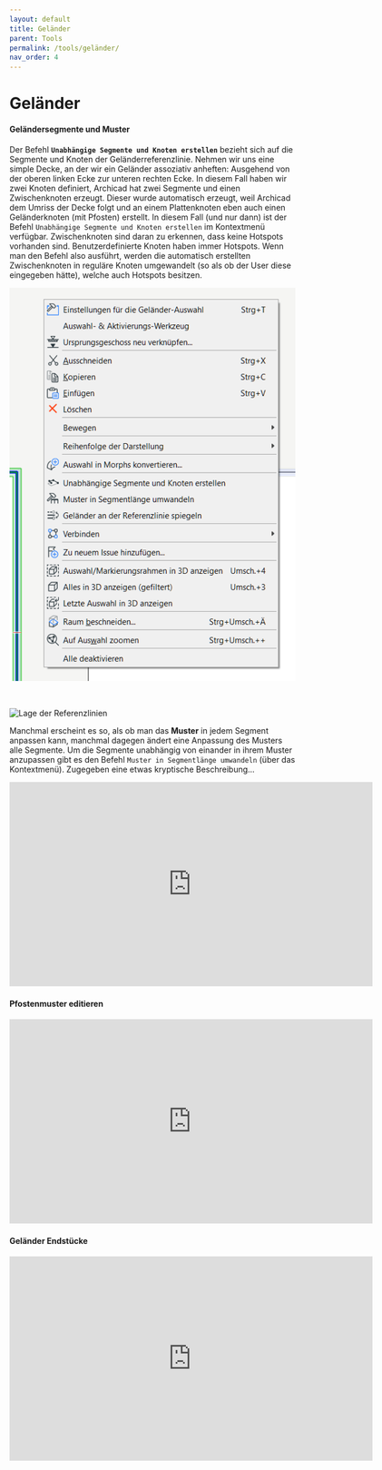 ```yaml
---
layout: default
title: Geländer
parent: Tools
permalink: /tools/geländer/
nav_order: 4
---
```

# Geländer

#### Geländersegmente und Muster
Der Befehl **`Unabhängige Segmente und Knoten erstellen`** bezieht sich auf die Segmente und Knoten der Geländerreferenzlinie. Nehmen wir uns eine simple Decke, an der wir ein Geländer assoziativ anheften: Ausgehend von der oberen linken Ecke zur unteren rechten Ecke. In diesem Fall haben wir zwei Knoten definiert, Archicad hat zwei Segmente und einen Zwischenknoten erzeugt. Dieser wurde automatisch erzeugt, weil Archicad dem Umriss der Decke folgt und an einem Plattenknoten eben auch einen Geländerknoten (mit Pfosten) erstellt. In diesem Fall (und nur dann) ist der Befehl `Unabhängige Segmente und Knoten erstellen` im Kontextmenü verfügbar. Zwischenknoten sind daran zu erkennen, dass keine Hotspots vorhanden sind. Benutzerdefinierte Knoten haben immer Hotspots.
Wenn man den Befehl also ausführt, werden die automatisch erstellten Zwischenknoten in reguläre Knoten umgewandelt (so als ob der User diese eingegeben hätte), welche auch Hotspots besitzen.

![Geländer Kontextmenü](../../img/geländer-1-kontextmenü.png)

<br>

![Lage der Referenzlinien](../../img/geländer-2-nodes-segments.png)

Manchmal erscheint es so, als ob man das **Muster** in jedem Segment anpassen kann, manchmal dagegen ändert eine Anpassung des Musters alle Segmente. Um die Segmente unabhängig von einander in ihrem Muster anzupassen gibt es den Befehl `Muster in Segmentlänge umwandeln` (über das Kontextmenü). Zugegeben eine etwas kryptische Beschreibung…

<iframe width="640" height="360" src="https://www.youtube.com/embed/DZHVAk5z0uU" frameborder="0" allow="accelerometer; autoplay; encrypted-media; gyroscope; picture-in-picture" allowfullscreen></iframe>

#### Pfostenmuster editieren
<iframe width="640" height="360" src="https://www.youtube.com/embed/3NoWIzePwYI" frameborder="0" allow="accelerometer; autoplay; encrypted-media; gyroscope; picture-in-picture" allowfullscreen></iframe>

#### Geländer Endstücke
<iframe width="640" height="360" src="https://www.youtube.com/embed/gwAoXXxJVWc" frameborder="0" allow="accelerometer; autoplay; encrypted-media; gyroscope; picture-in-picture" allowfullscreen></iframe>
